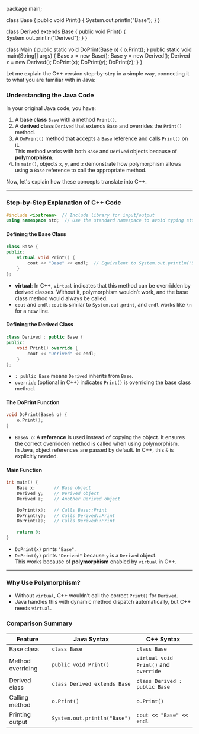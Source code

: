 package main;

class Base {
	public void Print()
	{
		System.out.println("Base");
	}
}

class Derived extends Base {
	public void Print()
	{
		System.out.println("Derived");
	}
}

class Main {
	public static void DoPrint(Base o)
	{
		o.Print();
	}
	public static void main(String[] args)
	{
		Base x = new Base();
		Base y = new Derived();
		Derived z = new Derived();
		DoPrint(x);
		DoPrint(y);
		DoPrint(z);
	}
}



Let me explain the C++ version step-by-step in a simple way, connecting it to what you are familiar with in Java:

### **Understanding the Java Code**
In your original Java code, you have:
1. A **base class** `Base` with a method `Print()`.
2. A **derived class** `Derived` that extends `Base` and overrides the `Print()` method.
3. A `DoPrint()` method that accepts a `Base` reference and calls `Print()` on it.  
   This method works with both `Base` and `Derived` objects because of **polymorphism**.
4. In `main()`, objects `x`, `y`, and `z` demonstrate how polymorphism allows using a `Base` reference to call the appropriate method.

Now, let's explain how these concepts translate into C++.

---

### **Step-by-Step Explanation of C++ Code**
```cpp
#include <iostream>  // Include library for input/output
using namespace std;  // Use the standard namespace to avoid typing std::cout
```

#### **Defining the Base Class**
```cpp
class Base {
public:
    virtual void Print() {
        cout << "Base" << endl;  // Equivalent to System.out.println("Base")
    }
};
```
- **virtual**: In C++, `virtual` indicates that this method can be overridden by derived classes. Without it, polymorphism wouldn’t work, and the base class method would always be called.
- `cout` and `endl`: `cout` is similar to `System.out.print`, and `endl` works like `\n` for a new line.

#### **Defining the Derived Class**
```cpp
class Derived : public Base {
public:
    void Print() override {
        cout << "Derived" << endl;
    }
};
```
- `: public Base` means `Derived` inherits from `Base`.
- `override` (optional in C++) indicates `Print()` is overriding the base class method.

#### **The DoPrint Function**
```cpp
void DoPrint(Base& o) {
    o.Print();
}
```
- `Base& o`: A **reference** is used instead of copying the object. It ensures the correct overridden method is called when using polymorphism.  
  In Java, object references are passed by default. In C++, this `&` is explicitly needed.

#### **Main Function**
```cpp
int main() {
    Base x;       // Base object
    Derived y;    // Derived object
    Derived z;    // Another Derived object
    
    DoPrint(x);   // Calls Base::Print
    DoPrint(y);   // Calls Derived::Print
    DoPrint(z);   // Calls Derived::Print
    
    return 0;
}
```
- `DoPrint(x)` prints `"Base"`.
- `DoPrint(y)` prints `"Derived"` because `y` is a `Derived` object.  
  This works because of **polymorphism** enabled by `virtual` in C++.

---

### **Why Use Polymorphism?**
- Without `virtual`, C++ wouldn’t call the correct `Print()` for `Derived`.
- Java handles this with dynamic method dispatch automatically, but C++ needs `virtual`.

### **Comparison Summary**
| Feature           | Java Syntax                      | C++ Syntax                                   |
|-------------------|----------------------------------|----------------------------------------------|
| Base class        | `class Base`                     | `class Base`                                 |
| Method overriding | `public void Print()`            | `virtual void Print()` and `override`        |
| Derived class     | `class Derived extends Base`     | `class Derived : public Base`                |
| Calling method    | `o.Print()`                      | `o.Print()`                                  |
| Printing output   | `System.out.println("Base")`     | `cout << "Base" << endl`                     |

